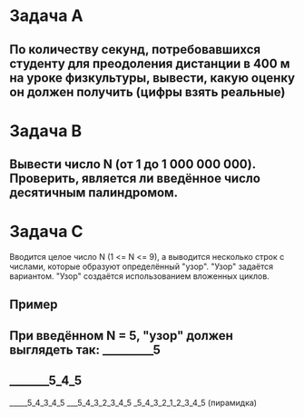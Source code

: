 Задача А
===
По количеству секунд, потребовавшихся студенту
для преодоления дистанции в 400 м 
на уроке физкультуры, 
вывести, какую оценку он должен получить 
(цифры взять реальные)
---
Задача В
===
Вывести число N (от 1 до 1 000 000 000).
Проверить, является ли введённое число
десятичным палиндромом.
---
Задача С
===
Вводится целое число N (1 <= N <= 9), а выводится
несколько строк с числами,
которые образуют определённый "узор".
"Узор" задаётся вариантом.
"Узор" создаётся использованием вложенных циклов.

Пример
--
При введённом N = 5, "узор" должен выглядеть так:
_________5 
---
_______5_4_5
---
_____5_4_3_4_5
___5_4_3_2_3_4_5
_5_4_3_2_1_2_3_4_5
(пирамидка)
